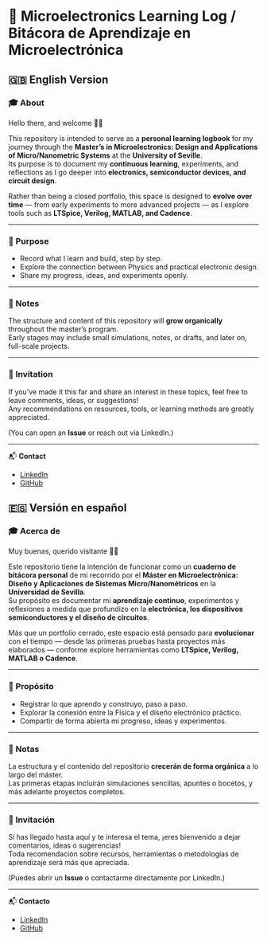# 🧠 Microelectronics Learning Log / Bitácora de Aprendizaje en Microelectrónica  

## 🇬🇧 English Version

### 🎓 About

Hello there, and welcome 🙋‍♂️  

This repository is intended to serve as a **personal learning logbook** for my journey through the **Master’s in Microelectronics: Design and Applications of Micro/Nanometric Systems** at the **University of Seville**.  
Its purpose is to document my **continuous learning**, experiments, and reflections as I go deeper into **electronics, semiconductor devices, and circuit design**.

Rather than being a closed portfolio, this space is designed to **evolve over time** — from early experiments to more advanced projects — as I explore tools such as **LTSpice, Verilog, MATLAB, and Cadence**.

---

### 🚀 Purpose
- Record what I learn and build, step by step.  
- Explore the connection between Physics and practical electronic design.  
- Share my progress, ideas, and experiments openly.  

---

### 🧭 Notes
The structure and content of this repository will **grow organically** throughout the master’s program.  
Early stages may include small simulations, notes, or drafts, and later on, full-scale projects.  

---

### 💬 Invitation
If you’ve made it this far and share an interest in these topics, feel free to leave comments, ideas, or suggestions!  
Any recommendations on resources, tools, or learning methods are greatly appreciated.  

(You can open an **Issue** or reach out via LinkedIn.)  

---

📬 **Contact**
- [LinkedIn](https://www.linkedin.com/in/jose-manuel-caballero-sanchez/)  
- [GitHub](https://github.com/jmcaballeros96)

 ## 🇪🇸 Versión en español

### 🎓 Acerca de

Muy buenas, querido visitante 🙋‍♂️  

Este repositorio tiene la intención de funcionar como un **cuaderno de bitácora personal** de mi recorrido por el **Máster en Microelectrónica: Diseño y Aplicaciones de Sistemas Micro/Nanométricos** en la **Universidad de Sevilla**.  
Su propósito es documentar mi **aprendizaje continuo**, experimentos y reflexiones a medida que profundizo en la **electrónica, los dispositivos semiconductores y el diseño de circuitos**.

Más que un portfolio cerrado, este espacio está pensado para **evolucionar** con el tiempo — desde las primeras pruebas hasta proyectos más elaborados — conforme explore herramientas como **LTSpice, Verilog, MATLAB o Cadence**.

---

### 🚀 Propósito
- Registrar lo que aprendo y construyo, paso a paso.  
- Explorar la conexión entre la Física y el diseño electrónico práctico.  
- Compartir de forma abierta mi progreso, ideas y experimentos.  

---

### 🧭 Notas
La estructura y el contenido del repositorio **crecerán de forma orgánica** a lo largo del máster.  
Las primeras etapas incluirán simulaciones sencillas, apuntes o bocetos, y más adelante proyectos completos.  

---

### 💬 Invitación
Si has llegado hasta aquí y te interesa el tema, ¡eres bienvenido a dejar comentarios, ideas o sugerencias!  
Toda recomendación sobre recursos, herramientas o metodologías de aprendizaje será más que apreciada.  

(Puedes abrir un **Issue** o contactarme directamente por LinkedIn.)  

---

📬 **Contacto**
- [LinkedIn](https://www.linkedin.com/in/jose-manuel-caballero-sanchez/)  
- [GitHub](https://github.com/jmcaballeros96)  
